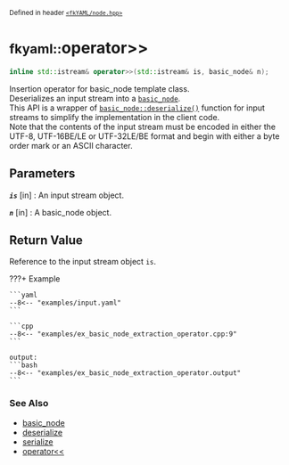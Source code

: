 <small>Defined in header [`<fkYAML/node.hpp>`](https://github.com/fktn-k/fkYAML/blob/develop/include/fkYAML/node.hpp)</small>

# <small>fkyaml::</small>operator>>

```cpp
inline std::istream& operator>>(std::istream& is, basic_node& n);
```

Insertion operator for basic_node template class.  
Deserializes an input stream into a [`basic_node`](index.md).  
This API is a wrapper of [`basic_node::deserialize()`](deserialize.md) function for input streams to simplify the implementation in the client code.  
Note that the contents of the input stream must be encoded in either the UTF-8, UTF-16BE/LE or UTF-32LE/BE format and begin with either a byte order mark or an ASCII character.  

## **Parameters**

***`is`*** [in]
:   An input stream object.

***`n`*** [in]
:   A basic_node object.

## **Return Value**

Reference to the input stream object `is`.  

???+ Example

    ```yaml
    --8<-- "examples/input.yaml"
    ```

    ```cpp
    --8<-- "examples/ex_basic_node_extraction_operator.cpp:9"
    ```

    output:
    ```bash
    --8<-- "examples/ex_basic_node_extraction_operator.output"
    ```

### **See Also**

* [basic_node](index.md)
* [deserialize](deserialize.md)
* [serialize](serialize.md)
* [operator<<](insertion_operator.md)
